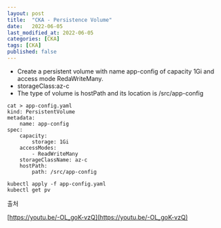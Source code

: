 ```yaml
---
layout: post
title:  "CKA - Persistence Volume"
date:   2022-06-05
last_modified_at: 2022-06-05
categories: [CKA]
tags: [CKA]
published: false
---
```


- Create a persistent volume with name app-config of capacity 1Gi
and access mode RedaWriteMany.
- storageClass:az-c
- The type of volume is hostPath and its location is /src/app-config

```shell
cat > app-config.yaml
kind: PersistentVolume
metadata:
    name: app-config
spec:
    capacity:
        storage: 1Gi
    accessModes:
        - ReadWriteMany
    storageClassName: az-c
    hostPath:
        path: /src/app-config

kubectl apply -f app-config.yaml
kubectl get pv
```



출처

[https://youtu.be/-OL_goK-vzQ](https://youtu.be/-OL_goK-vzQ)